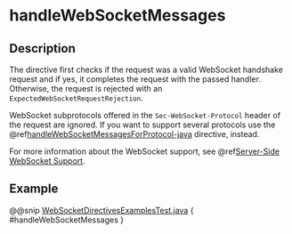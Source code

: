 <a id="handlewebsocketmessages-java"></a>
# handleWebSocketMessages

## Description

The directive first checks if the request was a valid WebSocket handshake request and if yes, it completes the request
with the passed handler. Otherwise, the request is rejected with an `ExpectedWebSocketRequestRejection`.

WebSocket subprotocols offered in the `Sec-WebSocket-Protocol` header of the request are ignored. If you want to
support several protocols use the @ref[handleWebSocketMessagesForProtocol-java](handleWebSocketMessagesForProtocol.md#handlewebsocketmessagesforprotocol-java) directive, instead.

For more information about the WebSocket support, see @ref[Server-Side WebSocket Support](../../../server-side/websocket-support.md#server-side-websocket-support-java).

## Example

@@snip [WebSocketDirectivesExamplesTest.java](../../../../../../../test/java/docs/http/javadsl/server/directives/WebSocketDirectivesExamplesTest.java) { #handleWebSocketMessages }